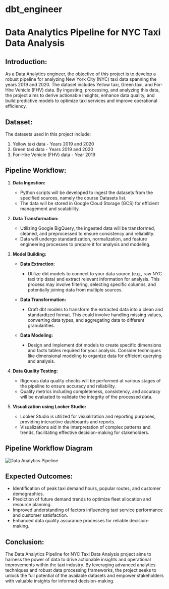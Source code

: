 # dbt_engineer

# Data Analytics Pipeline for NYC Taxi Data Analysis

## Introduction:
As a Data Analytics engineer, the objective of this project is to develop a robust pipeline for analyzing New York City (NYC) taxi data spanning the years 2019 and 2020. The dataset includes Yellow taxi, Green taxi, and For-Hire Vehicle (FHV) data. By ingesting, processing, and analyzing this data, the project aims to derive actionable insights, enhance data quality, and build predictive models to optimize taxi services and improve operational efficiency.

## Dataset:
The datasets used in this project include:
1. Yellow taxi data - Years 2019 and 2020
2. Green taxi data - Years 2019 and 2020
3. For-Hire Vehicle (FHV) data - Year 2019

## Pipeline Workflow:
1. **Data Ingestion:**
   - Python scripts will be developed to ingest the datasets from the specified sources, namely the course Datasets list.
   - The data will be stored in Google Cloud Storage (GCS) for efficient management and scalability.

2. **Data Transformation:**
   - Utilizing Google BigQuery, the ingested data will be transformed, cleaned, and preprocessed to ensure consistency and reliability.
   - Data will undergo standardization, normalization, and feature engineering processes to prepare it for analysis and modeling.

3. **Model Building:**
   - **Data Extraction:** 
     - Utilize dbt models to connect to your data source (e.g., raw NYC taxi trip data) and extract relevant information for analysis. This process may involve filtering, selecting specific columns, and potentially joining data from multiple sources.
   
   - **Data Transformation:** 
     - Craft dbt models to transform the extracted data into a clean and standardized format. This could involve handling missing values, converting data types, and aggregating data to different granularities.
   
   - **Data Modeling:** 
     - Design and implement dbt models to create specific dimensions and facts tables required for your analysis. Consider techniques like dimensional modeling to organize data for efficient querying and analysis.

4. **Data Quality Testing:**
   - Rigorous data quality checks will be performed at various stages of the pipeline to ensure accuracy and reliability.
   - Quality metrics including completeness, consistency, and accuracy will be evaluated to validate the integrity of the processed data.

5. **Visualization using Looker Studio:**
    -  Looker Studio is utilized for visualization and reporting purposes, providing interactive dashboards and reports.
    -  Visualizations aid in the interpretation of complex patterns and trends, facilitating effective decision-making for stakeholders.
## Pipeline Workflow Diagram

![Data Analytics Pipeline](https://user-images.githubusercontent.com/4315804/148699280-964c4e0b-e685-4c0f-a266-4f3e097156c9.png)


## Expected Outcomes:
- Identification of peak taxi demand hours, popular routes, and customer demographics.
- Prediction of future demand trends to optimize fleet allocation and resource planning.
- Improved understanding of factors influencing taxi service performance and customer satisfaction.
- Enhanced data quality assurance processes for reliable decision-making.

## Conclusion:
The Data Analytics Pipeline for NYC Taxi Data Analysis project aims to harness the power of data to drive actionable insights and operational improvements within the taxi industry. By leveraging advanced analytics techniques and robust data processing frameworks, the project seeks to unlock the full potential of the available datasets and empower stakeholders with valuable insights for informed decision-making.
